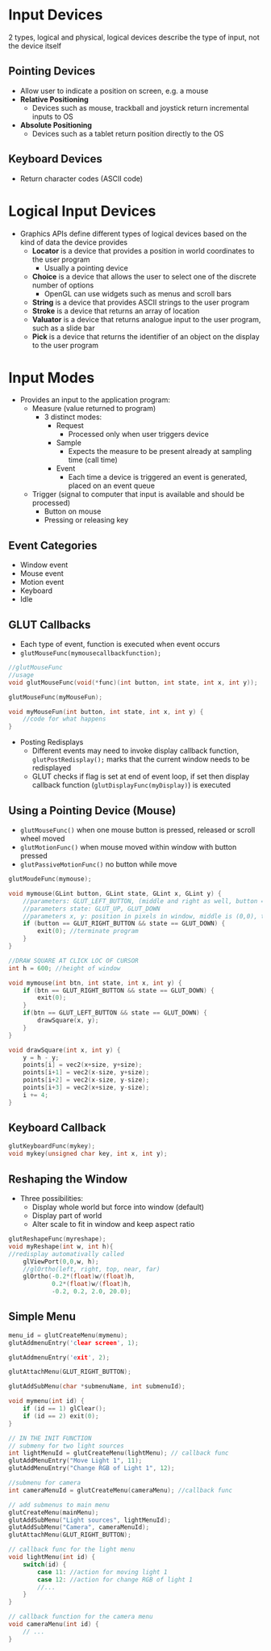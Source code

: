 # Input Devices
2 types, logical and physical, logical devices describe the type of input, not the device itself
## Pointing Devices
- Allow user to indicate a position on screen, e.g. a mouse
- **Relative Positioning**
	- Devices such as mouse, trackball and joystick return incremental inputs to OS
- **Absolute Positioning**
	- Devices such as a tablet return position directly to the OS
## Keyboard Devices
- Return character codes (ASCII code)

# Logical Input Devices
- Graphics APIs define different types of logical devices based on the kind of data the device provides
	- **Locator** is a device that provides a position in world coordinates to the user program
		- Usually a pointing device
	- **Choice** is a device that allows the user to select one of the discrete number of options
		- OpenGL can use widgets such as menus and scroll bars
	- **String** is a device that provides ASCII strings to the user program
	- **Stroke** is a device that returns an array of location
	- **Valuator** is a device that returns analogue input to the user program, such as a slide bar
	- **Pick** is a device that returns the identifier of an object on the display to the user program
# Input Modes
- Provides an input to the application program:
	- Measure (value returned to program)
		- 3 distinct modes:
			- Request
				- Processed only when user triggers device
			- Sample
				- Expects the measure to be present already at sampling time (call time)
			- Event
				- Each time a device is triggered an event is generated, placed on an event queue
	- Trigger (signal to computer that input is available and should be processed)
		- Button on mouse
		- Pressing or releasing key
## Event Categories
- Window event
- Mouse event
- Motion event
- Keyboard
- Idle
## GLUT Callbacks
- Each type of event, function is executed when event occurs
- `glutMouseFunc(mymousecallbackfunction);`
```cpp
//glutMouseFunc
//usage
void glutMouseFunc(void(*func)(int button, int state, int x, int y));

glutMouseFunc(myMouseFun);

void myMouseFun(int button, int state, int x, int y) {
	//code for what happens
}
```
- Posting Redisplays
	- Different events may need to invoke display callback function, `glutPostRedisplay();` marks that the current window needs to be redisplayed
	- GLUT checks if flag is set at end of event loop, if set then display callback function (`glutDisplayFunc(myDisplay)`) is executed

## Using a Pointing Device (Mouse)
- `glutMouseFunc()` when one mouse button is pressed, released or scroll wheel moved
- `glutMotionFunc()` when mouse moved within window with button pressed
- `glutPassiveMotionFunc()` no button while move
``` cpp
glutMoudeFunc(mymouse);

void mymouse(GLint button, GLint state, GLint x, GLint y) {
	//parameters: GLUT_LEFT_BUTTON, (middle and right as well, button == 3 is forward, 4 is back)
	//parameters state: GLUT_UP, GLUT_DOWN
	//parameters x, y: position in pixels in window, middle is (0,0), top left is GLUT(0,0) so: y_actual_coord = h - y_glut; y = (y/(h/2)) - 1.0;
	if (button == GLUT_RIGHT_BUTTON && state == GLUT_DOWN) {
		exit(0); //terminate program
	}
}
```
``` cpp
//DRAW SQUARE AT CLICK LOC OF CURSOR
int h = 600; //height of window

void mymouse(int btn, int state, int x, int y) {
	if (btn == GLUT_RIGHT_BUTTON && state == GLUT_DOWN) {
		exit(0);
	}
	if(btn == GLUT_LEFT_BUTTON && state == GLUT_DOWN) {
		drawSquare(x, y);
	}
}

void drawSquare(int x, int y) {
	y = h - y;
	points[i] = vec2(x+size, y+size);
	points[i+1] = vec2(x-size, y+size);
	points[i+2] = vec2(x-size, y-size);
	points[i+3] = vec2(x+size, y-size);
	i += 4;
}
```

## Keyboard Callback
``` cpp
glutKeyboardFunc(mykey);
void mykey(unsigned char key, int x, int y);
```

## Reshaping the Window
- Three possibilities:
	- Display whole world but force into window (default)
	- Display part of world
	- Alter scale to fit in window and keep aspect ratio
``` cpp
glutReshapeFunc(myreshape);
void myReshape(int w, int h){
//redisplay automativally called
	glViewPort(0,0,w, h);
	//glOrtho(left, right, top, near, far)
	glOrtho(-0.2*(float)w/(float)h,
			0.2*(float)w/(float)h,
			-0.2, 0.2, 2.0, 20.0);
```

## Simple Menu
``` cpp
menu_id = glutCreateMenu(mymenu);
glutAddmenuEntry('clear screen', 1);

glutAddmenuEntry('exit', 2);

glutAttachMenu(GLUT_RIGHT_BUTTON);

glutAddSubMenu(char *submenuName, int submenuId);

void mymenu(int id) {
	if (id == 1) glClear();
	if (id == 2) exit(0);
}

// IN THE INIT FUNCTION
// submeny for two light sources
int lightMenuId = glutCreateMenu(lightMenu); // callback func
glutAddMenuEntry("Move Light 1", 11);
glutAddMenuEntry("Change RGB of Light 1", 12);

//submenu for camera
int cameraMenuId = glutCreateMenu(cameraMenu); //callback func

// add submenus to main menu
glutCreateMenu(mainMenu);
glutAddSubMenu("Light sources", lightMenuId);
glutAddSubMenu("Camera", cameraMenuId);
glutAttachMenu(GLUT_RIGHT_BUTTON);

// callback func for the light menu
void lightMenu(int id) {
	switch(id) {
		case 11: //action for moving light 1
		case 12: //action for change RGB of light 1
		//...
	}
}

// callback function for the camera menu
void cameraMenu(int id) {
	// ...
}
```